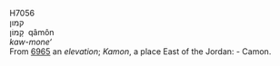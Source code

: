 <body>
  <p>H7056<br>  קמון  <br> קָמוֹן  ‎  qâmôn  <br><i>kaw-mone‘ </i><br>From <a href="h6965.htm">6965</a>  an <i>elevation</i>; <i>Kamon</i>, a place East of the Jordan: - Camon.<br></p>
 </body>
